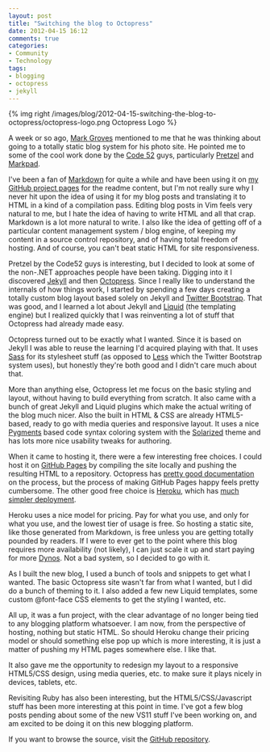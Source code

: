 ```yaml
---
layout: post
title: "Switching the blog to Octopress"
date: 2012-04-15 16:12
comments: true
categories: 
- Community
- Technology
tags:
- blogging
- octopress
- jekyll
---
```


{% img right /images/blog/2012-04-15-switching-the-blog-to-octopress/octopress-logo.png Octopress Logo %}

A week or so ago, [Mark Groves][20] mentioned to me that he was thinking about going
to a totally static blog system for his photo site. He pointed me to some of
the cool work done by the [Code 52][1] guys, particularly
[Pretzel][2] and [Markpad][3]. 

I've been a fan of [Markdown][4] for quite a while and have been using it on
[my GitHub project pages][5] for the readme content, but I'm not really sure
why I never hit upon the idea of using it for my blog posts and translating it
to HTML in a kind of a compilation pass. Editing blog posts in Vim feels very
natural to me, but I hate the idea of having to write HTML and all that crap.
Markdown is a lot more natural to write. I also like the idea of getting
off of a particular content management system / blog engine, of keeping my
content in a source control repository, and of having total freedom of hosting. 
And of course, you can't beat static HTML for site responsiveness.

<!-- more -->

Pretzel by the Code52 guys is interesting, but I decided to look at some of the
non-.NET approaches people have been taking.  Digging into it I discovered
[Jekyll][6] and then [Octopress][7].  Since I really like to understand the
internals of how things work, I started by spending a few days creating a
totally custom blog layout based solely on Jekyll and [Twitter Bootstrap][8].
That was good, and I learned a lot about Jekyll and [Liquid][9] (the templating
engine) but I realized quickly that I was reinventing a lot of stuff that
Octopress had already made easy.

Octopress turned out to be exactly what I wanted. Since it is based on Jekyll I
was able to reuse the learning I'd acquired playing with that. It uses
[Sass][10] for its stylesheet stuff (as opposed to [Less][11] which the Twitter
Bootstrap system uses), but honestly they're both good and I didn't care much
about that.

More than anything else, Octopress let me focus on the basic styling and
layout, without having to build everything from scratch. It also came with a
bunch of great Jekyll and Liquid plugins which make the actual writing of the
blog much nicer. Also the built in HTML & CSS are already HTML5-based, ready to
go with media queries and responsive layout. It uses a nice [Pygments][17] based code
syntax coloring system with the [Solarized][18] theme and has lots more nice usability
tweaks for authoring.

When it came to hosting it, there were a few interesting free choices. I could
host it on [GitHub Pages][12] by compiling the site locally and pushing the
resulting HTML to a repository. Octopress has [pretty good documentation][13]
on the process, but the process of making GitHub Pages happy feels pretty
cumbersome. The other good free choice is [Heroku][15], which has 
[much simpler deployment][14].

Heroku uses a nice model for pricing. Pay for what you use, and only for what
you use, and the lowest tier of usage is free. So hosting a static site, like
those generated from Markdown, is free unless you are getting totally pounded
by readers. If I were to ever get to the point where this blog requires more
availability (not likely), I can just scale it up and start paying for more
[Dynos][16]. Not a bad system, so I decided to go with it.

As I built the new blog, I used a bunch of tools and snippets to get what I
wanted.  The basic Octopress site wasn't far from what I wanted, but I did do a
bunch of theming to it. I also added a few new Liquid templates, some custom
@font-face CSS elements to get the styling I wanted, etc.

All up, it was a fun project, with the clear advantage of no longer being tied
to any blogging platform whatsoever. I am now, from the perspective of hosting,
nothing but static HTML. So should Heroku change their pricing model or should
something else pop up which is more interesting, it is just a matter of pushing
my HTML pages somewhere else. I like that.

It also gave me the opportunity to redesign my layout to a responsive HTML5/CSS
design, using media queries, etc. to make sure it plays nicely in devices,
tablets, etc.

Revisiting Ruby has also been interesting, but the HTML5/CSS/Javascript stuff
has been more interesting at this point in time. I've got a few blog posts
pending about some of the new VS11 stuff I've been working on, and am excited
to be doing it on this new blogging platform.

If you want to browse the source, visit the [GitHub repository][19].

[1]: http://code52.org/
[2]: http://code52.org/pretzel/ 
[3]: http://code52.org/DownmarkerWPF/
[4]: http://daringfireball.net/projects/markdown/
[5]: https://github.com/PProvost
[6]: https://github.com/mojombo/jekyll/wiki
[7]: http://octopress.org/
[8]: http://twitter.github.com/bootstrap/
[9]: http://liquidmarkup.org/
[10]: http://sass-lang.com/
[11]: http://lesscss.org/
[12]: http://pages.github.com/
[13]: http://octopress.org/docs/deploying/github/
[14]: http://octopress.org/docs/deploying/heroku/
[15]: http://www.heroku.com/
[16]: https://devcenter.heroku.com/articles/dynos
[17]: http://pygments.org/
[18]: http://ethanschoonover.com/solarized
[19]: https://github.com/PProvost/www.peterprovost.org
[20]: http://markgroves.us/
